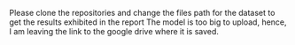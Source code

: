 Please clone the repositories and change the files path for the dataset to get the results exhibited in the report
The model is too big to upload, hence, I am leaving the link to the google drive where it is saved. 


